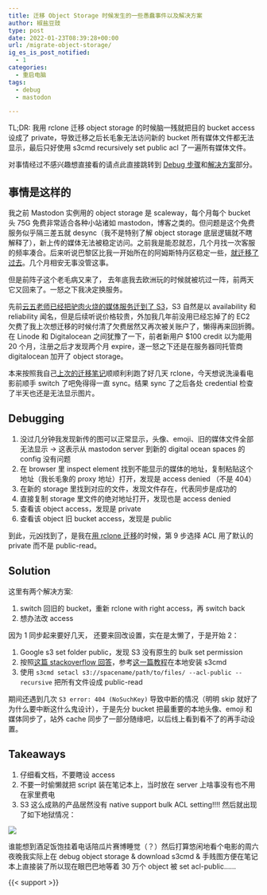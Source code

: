 ```yaml
---
title: 迁移 Object Storage 时候发生的一些愚蠢事件以及解决方案
author: 椒盐豆豉
type: post
date: 2022-01-23T08:39:28+00:00
url: /migrate-object-storage/
ig_es_is_post_notified:
  - 1
categories:
  - 重启电脑
tags:
  - debug
  - mastodon

---
```


TL;DR: 我用 rclone 迁移 object storage 的时候脑一残就把目的 bucket access 设成了 private，导致迁移之后长毛象无法访问新的 bucket 所有媒体文件都无法显示，最后只好使用 s3cmd recursively set public acl 了一遍所有媒体文件。

对事情经过不感兴趣想直接看的请点此直接跳转到 [Debug 步骤](../migrate-object-storage/#debugging)和[解决方案](../migrate-object-storage/#solution)部分。

## **事情是这样的**

我之前 Mastodon 实例用的 object storage 是 scaleway，每个月每个 bucket 头 75G 免费非常适合各种小站诸如 mastodon，博客之类的。但问题是这个免费服务似乎隔三差五就 desync（我不是特别了解 object storage 底层逻辑就不瞎解释了），新上传的媒体无法被稳定访问。之前我是能忍就忍，几个月找一次客服的频率凑合。后来听说巴黎区比我一开始所在的阿姆斯特丹区稳定一些，[就迁移了过去](/scaleway-object-storage-unstable-mastodon-migrate/)。几个月相安无事没管这事。

但是前阵子这个老毛病又来了， 去年底我去欧洲玩的时候就被坑过一阵，前两天它又回来了。一怒之下我决定换服务。

先前[云五老师已经把驴肉火烧的媒体服务迁到了 S3](https://yukieyun.net/tech/mastodon-media-from-scaleway-to-aws-s3/)，S3 自然是以 availability 和 reliability 闻名，但是后续听说价格较贵，外加我几年前没用已经忘掉了的 EC2 欠费了我上次想迁移的时候付清了欠费居然又再次被关账户了，懒得再来回折腾。在 Linode 和 Digitalocean 之间犹豫了一下，前者新用户 $100 credit 以为能用 20 个月，注册之后才发现两个月 expire，遂一怒之下还是在服务器同托管商 digitalocean 加开了 object storage。

本来按照我自己[上次的迁移笔记](../scaleway-object-storage-unstable-mastodon-migrate/)顺顺利利跑了好几天 rclone，今天想说洗澡看电影前顺手 switch 了吧免得得一直 sync。结果 sync 了之后各处 credential 检查了半天也还是无法显示图片。

## **Debugging**

1. 没过几分钟我发现新传的图可以正常显示，头像、emoji、旧的媒体文件全部无法显示 -> 这表示从 mastodon server 到新的 digital ocean spaces 的 config 没有问题
2. 在 browser 里 inspect element 找到不能显示的媒体的地址，复制粘贴这个地址（我长毛象的 proxy 地址）打开，发现是 access denied （不是 404）
3. 在新的 storage 里找到对应的文件，发现文件存在，代表同步是成功的
4. 直接复制 storage 里文件的绝对地址打开，发现也是 access denied
5. 查看该 object access，发现是 private
6. 查看该 object 旧 bucket access，发现是 public

到此，元凶找到了，是我在[用 rclone 迁移](https://www.scaleway.com/en/docs/tutorials/migrate-data-rclone/)的时候，第 9 步选择 ACL 用了默认的 private 而不是 public-read。

## **Solution**

这里有两个解决方案:

1. switch 回旧的 bucket，重新 rclone with right access，再 switch back
2. 想办法改 access

因为 1 同步起来要好几天， 还要来回改设置，实在是太懒了，于是开始 2：

1. Google s3 set folder public，发现 S3 没有原生的 bulk set permission
2. 按照[这篇 stackoverflow 回答](https://stackoverflow.com/questions/52697745/how-to-change-all-the-folder-files-permission-private-into-public-in-digital-oce)，参考[这一篇教程](https://docs.digitalocean.com/products/spaces/resources/s3cmd/)在本地安装 s3cmd
3. 使用 `s3cmd setacl s3://spacename/path/to/files/ --acl-public --recursive` 把所有文件设成 public-read

期间还遇到几次 `S3 error: 404 (NoSuchKey)` 导致中断的情况（明明 skip 就好了为什么要中断这什么鬼设计），于是先分 bucket 把最重要的本地头像、emoji 和媒体同步了，站外 cache 同步了一部分随缘吧，以后线上看到看不了的再手动设置。

## **Takeaways**

1. 仔细看文档，不要瞎设 access
2. 不要一时偷懒就把 script 装在笔记本上，当时放在 server 上啥事没有也不用在家里费电
3. S3 这么成熟的产品居然没有 native support bulk ACL setting!!!! 然后就出现了如下地狱情况：

![](https://media.douchi.space/douchi/media_attachments/files/107/670/384/957/879/105/original/4e655ce5b057b509.png)

谁能想到酒足饭饱挂着电话陪瓜片赛博睡觉（？）然后打算悠闲地看个电影的周六夜晚我实际上在 debug object storage & download s3cmd & 手贱图方便在笔记本上直接装了所以现在眼巴巴地等着 30 万个 object 被 set acl-public……

{{< support >}}